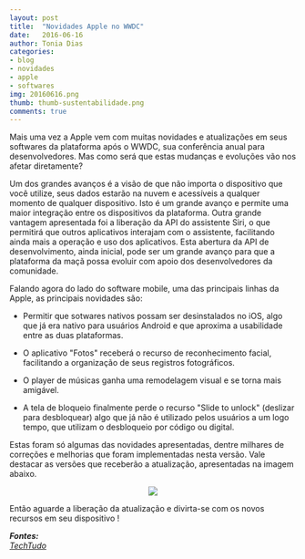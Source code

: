 ```yaml
---
layout: post
title:  "Novidades Apple no WWDC"
date:   2016-06-16
author: Tonia Dias
categories: 
- blog
- novidades
- apple
- softwares
img: 20160616.png
thumb: thumb-sustentabilidade.png
comments: true
---
```


Mais uma vez a Apple vem com muitas novidades e atualizações em seus softwares da plataforma após o WWDC, sua conferência anual para desenvolvedores. Mas como será que estas mudanças e evoluções vão nos afetar diretamente? <!--more-->

Um dos grandes avanços é a visão de que não importa o dispositivo que você utilize, seus dados estarão na nuvem e acessíveis a qualquer momento de qualquer dispositivo. Isto é um grande avanço e permite uma maior integração entre os dispositivos da plataforma. Outra grande vantagem apresentada foi a liberação da API do assistente Siri, o que permitirá que outros aplicativos interajam com o assistente, facilitando ainda mais a operação e uso dos aplicativos. Esta abertura da API de desenvolvimento, ainda inicial, pode ser um grande avanço para que a plataforma da maçã possa evoluir com apoio dos desenvolvedores da comunidade.

Falando agora do lado do software mobile, uma das principais linhas da Apple, as principais novidades são:

+ Permitir que sotwares nativos possam ser desinstalados no iOS, algo que já era nativo para usuários Android e que aproxima a usabilidade entre as duas plataformas. 

+ O aplicativo "Fotos" receberá o recurso de reconhecimento facial, facilitando a organização de seus registros fotográficos. 

+ O player de músicas ganha uma remodelagem visual e se torna mais amigável.

+ A tela de bloqueio finalmente perde o recurso "Slide to unlock" (deslizar para desbloquear) algo que já não é utilizado pelos usuários a um logo tempo, que utilizam o desbloqueio por código ou digital.

Estas foram só algumas das novidades apresentadas, dentre milhares de correções e melhorias que foram implementadas nesta versão. Vale destacar as versões que receberão a atualização, apresentadas na imagem abaixo.

<p align="center">
  <img src="https://blogdoiphone.com/wp-content/uploads/2016/06/ios10devices-1-768x351.jpg" />
</p>

Então aguarde a liberação da atualização e divirta-se com os novos recursos em seu dispositivo !

<i>
	<b>Fontes: </b><br/>
	<a href="http://www.techtudo.com.br/noticias/noticia/2016/06/ios-10-macos-sierra-e-mais-brasileiros-explicam-novidades-da-apple-no-wwdc.html">TechTudo</a><br/>
</i>